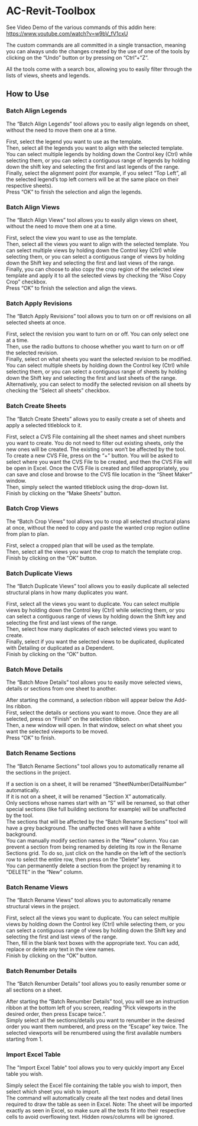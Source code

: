 # AC-Revit-Toolbox


See Video Demo of the various commands of this addin here: https://www.youtube.com/watch?v=w9bV_fV1cxU

The custom commands are all committed in a single transaction, meaning you can always undo the changes created by the use of one of the tools by clicking on the “Undo” button or by pressing on “Ctrl”+”Z”. 
 
All the tools come with a search box, allowing you to easily filter through the lists of views, sheets and legends.


## How to Use

### Batch Align Legends

The “Batch Align Legends” tool allows you to easily align legends on sheet, without the need to move them one at a time. 

First, select the legend you want to use as the template.  
Then, select all the legends you want to align with the selected template. You can select multiple legends by holding down the Control key (Ctrl) while selecting them, or you can select a contiguous range of legends by holding down the shift key and selecting the first and last legends of the range.  
Finally, select the alignment point (for example, if you select “Top Left”, all the selected legend’s top left corners will be at the same place on their respective sheets).  
Press “OK” to finish the selection and align the legends. 

### Batch Align Views 

The “Batch Align Views” tool allows you to easily align views on sheet, without the need to move them one at a time.  
 
First, select the view you want to use as the template.  
Then, select all the views you want to align with the selected template. You can select multiple views by holding down the Control key (Ctrl) while selecting them, or you can select a contiguous range of views by holding down the Shift key and selecting the first and last views of the range.  
Finally, you can choose to also copy the crop region of the selected view template and apply it to all the selected views by checking the “Also Copy Crop” checkbox.  
Press “OK” to finish the selection and align the views. 

### Batch Apply Revisions

The “Batch Apply Revisions” tool allows you to turn on or off revisions on all selected sheets at once. 
  
First, select the revision you want to turn on or off. You can only select one at a time.  
Then, use the radio buttons to choose whether you want to turn on or off the selected revision.  
Finally, select on what sheets you want the selected revision to be modified. You can select multiple sheets by holding down the Control key (Ctrl) while selecting them, or you can select a contiguous range of sheets by holding down the Shift key and selecting the first and last sheets of the range.  
Alternatively, you can select to modify the selected revision on all sheets by checking the “Select all sheets” checkbox. 

### Batch Create Sheets

The “Batch Create Sheets” allows you to easily create a set of sheets and apply a selected titleblock to it. 
 
First, select a CVS File containing all the sheet names and sheet numbers you want to create. You do not need to filter out existing sheets, only the new ones will be created. The existing ones won’t be affected by the tool.  
To create a new CVS File, press on the “+” button. You will be asked to select where you want the CVS File to be created, and then the CVS File will be open in Excel. Once the CVS File is created and filled appropriately, you can save and close and browse to the CVS file location in the “Sheet Maker” window.   
Then, simply select the wanted titleblock using the drop-down list.  
Finish by clicking on the “Make Sheets” button.  

### Batch Crop Views

The “Batch Crop Views” tool allows you to crop all selected structural plans at once, without the need to copy and paste the wanted crop region outline from plan to plan. 
 
First, select a cropped plan that will be used as the template.  
Then, select all the views you want the crop to match the template crop.   
Finish by clicking on the “OK” button. 

### Batch Duplicate Views
 
The “Batch Duplicate Views” tool allows you to easily duplicate all selected structural plans in how many duplicates you want. 

First, select all the views you want to duplicate. You can select multiple views by holding down the Control key (Ctrl) while selecting them, or you can select a contiguous range of views by holding down the Shift key and selecting the first and last views of the range.  
Then, select how many duplicates of each selected views you want to create.  
Finally, select if you want the selected views to be duplicated, duplicated with Detailing or duplicated as a Dependent.  
Finish by clicking on the “OK” button. 

### Batch Move Details

The “Batch Move Details” tool allows you to easily move selected views, details or sections from one sheet to another. 
 
After starting the command, a selection ribbon will appear below the Add-Ins ribbon.  
First, select the details or sections you want to move. Once they are all selected, press on “Finish” on the selection ribbon.  
Then, a new window will open. In that window, select on what sheet you want the selected viewports to be moved.  
Press “OK” to finish. 

### Batch Rename Sections
 
The “Batch Rename Sections” tool allows you to automatically rename all the sections in the project. 
 
If a section is on a sheet, it will be renamed “SheetNumber/DetailNumber” automatically.  
If it is not on a sheet, it will be renamed “Section X” automatically.  
Only sections whose names start with an “S” will be renamed, so that other special sections (like full building sections for example) will be unaffected by the tool.  
The sections that will be affected by the “Batch Rename Sections” tool will have a grey background. The unaffected ones will have a white background.  
You can manually modify section names in the “New” column.
You can prevent a section from being renamed by deleting its row in the Rename Sections grid. To do so, just click on the handle on the left of the section’s row to select the entire row, then press on the “Delete” key.  
You can permanently delete a section from the project by renaming it to “DELETE” in the “New” column. 

### Batch Rename Views

The “Batch Rename Views” tool allows you to automatically rename structural views in the project. 
 
First, select all the views you want to duplicate. You can select multiple views by holding down the Control key (Ctrl) while selecting them, or you can select a contiguous range of views by holding down the Shift key and selecting the first and last views of the range.  
Then, fill in the blank text boxes with the appropriate text. You can add, replace or delete any text in the view names.  
Finish by clicking on the “OK” button. 

### Batch Renumber Details

The “Batch Renumber Details” tool allows you to easily renumber some or all sections on a sheet. 
 
After starting the “Batch Renumber Details” tool, you will see an instruction ribbon at the bottom left of you screen, reading “Pick viewports in the desired order, then press Escape twice.”.  
Simply select all the sections/details you want to renumber in the desired order you want them numbered, and press on the “Escape” key twice. The selected viewports will be renumbered using the first available numbers starting from 1. 

### Import Excel Table  

The "Import Excel Table" tool allows you to very quickly import any Excel table you wish.

Simply select the Excel file containing the table you wish to import, then select which sheet you wish to import.  
The command will automatically create all the text nodes and detail lines required to draw the table as seen in Excel.
Note: The sheet will be imported exactly as seen in Excel, so make sure all the texts fit into their respective cells to avoid overflowing text. Hidden rows/columns will be ignored.




